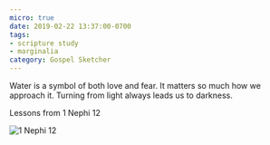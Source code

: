 ```yaml
---
micro: true
date: 2019-02-22 13:37:00-0700
tags:
- scripture study
- marginalia
category: Gospel Sketcher
---
```


Water is a symbol of both love and fear. It matters so much how we approach it. Turning from light always leads us to darkness.

Lessons from 1 Nephi 12

<img src="https://www.gospelsketcher.org/uploads/2019/fb7df004ce.jpg" alt="1 Nephi 12" />